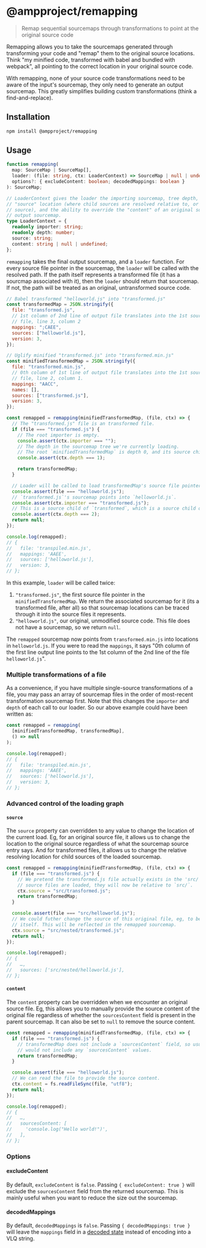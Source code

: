 # @ampproject/remapping

> Remap sequential sourcemaps through transformations to point at the original source code

Remapping allows you to take the sourcemaps generated through transforming your code and "remap"
them to the original source locations. Think "my minified code, transformed with babel and bundled
with webpack", all pointing to the correct location in your original source code.

With remapping, none of your source code transformations need to be aware of the input's sourcemap,
they only need to generate an output sourcemap. This greatly simplifies building custom
transformations (think a find-and-replace).

## Installation

```sh
npm install @ampproject/remapping
```

## Usage

```typescript
function remapping(
  map: SourceMap | SourceMap[],
  loader: (file: string, ctx: LoaderContext) => SourceMap | null | undefined,
  options?: { excludeContent: boolean; decodedMappings: boolean }
): SourceMap;

// LoaderContext gives the loader the importing sourcemap, tree depth, the ability to override the
// "source" location (where child sources are resolved relative to, or the location of original
// source), and the ability to override the "content" of an original source for inclusion in the
// output sourcemap.
type LoaderContext = {
  readonly importer: string;
  readonly depth: number;
  source: string;
  content: string | null | undefined;
};
```

`remapping` takes the final output sourcemap, and a `loader` function. For every source file pointer
in the sourcemap, the `loader` will be called with the resolved path. If the path itself represents
a transformed file (it has a sourcmap associated with it), then the `loader` should return that
sourcemap. If not, the path will be treated as an original, untransformed source code.

```js
// Babel transformed "helloworld.js" into "transformed.js"
const transformedMap = JSON.stringify({
  file: "transformed.js",
  // 1st column of 2nd line of output file translates into the 1st source
  // file, line 3, column 2
  mappings: ";CAEE",
  sources: ["helloworld.js"],
  version: 3,
});

// Uglify minified "transformed.js" into "transformed.min.js"
const minifiedTransformedMap = JSON.stringify({
  file: "transformed.min.js",
  // 0th column of 1st line of output file translates into the 1st source
  // file, line 2, column 1.
  mappings: "AACC",
  names: [],
  sources: ["transformed.js"],
  version: 3,
});

const remapped = remapping(minifiedTransformedMap, (file, ctx) => {
  // The "transformed.js" file is an transformed file.
  if (file === "transformed.js") {
    // The root importer is empty.
    console.assert(ctx.importer === "");
    // The depth in the sourcemap tree we're currently loading.
    // The root `minifiedTransformedMap` is depth 0, and its source children are depth 1, etc.
    console.assert(ctx.depth === 1);

    return transformedMap;
  }

  // Loader will be called to load transformedMap's source file pointers as well.
  console.assert(file === "helloworld.js");
  // `transformed.js`'s sourcemap points into `helloworld.js`.
  console.assert(ctx.importer === "transformed.js");
  // This is a source child of `transformed`, which is a source child of `minifiedTransformedMap`.
  console.assert(ctx.depth === 2);
  return null;
});

console.log(remapped);
// {
//   file: 'transpiled.min.js',
//   mappings: 'AAEE',
//   sources: ['helloworld.js'],
//   version: 3,
// };
```

In this example, `loader` will be called twice:

1. `"transformed.js"`, the first source file pointer in the `minifiedTransformedMap`. We return the
   associated sourcemap for it (its a transformed file, after all) so that sourcemap locations can
   be traced through it into the source files it represents.
2. `"helloworld.js"`, our original, unmodified source code. This file does not have a sourcemap, so
   we return `null`.

The `remapped` sourcemap now points from `transformed.min.js` into locations in `helloworld.js`. If
you were to read the `mappings`, it says "0th column of the first line output line points to the 1st
column of the 2nd line of the file `helloworld.js`".

### Multiple transformations of a file

As a convenience, if you have multiple single-source transformations of a file, you may pass an
array of sourcemap files in the order of most-recent transformation sourcemap first. Note that this
changes the `importer` and `depth` of each call to our loader. So our above example could have been
written as:

```js
const remapped = remapping(
  [minifiedTransformedMap, transformedMap],
  () => null
);

console.log(remapped);
// {
//   file: 'transpiled.min.js',
//   mappings: 'AAEE',
//   sources: ['helloworld.js'],
//   version: 3,
// };
```

### Advanced control of the loading graph

#### `source`

The `source` property can overridden to any value to change the location of the current load. Eg,
for an original source file, it allows us to change the location to the original source regardless
of what the sourcemap source entry says. And for transformed files, it allows us to change the
relative resolving location for child sources of the loaded sourcemap.

```js
const remapped = remapping(minifiedTransformedMap, (file, ctx) => {
  if (file === "transformed.js") {
    // We pretend the transformed.js file actually exists in the 'src/' directory. When the nested
    // source files are loaded, they will now be relative to `src/`.
    ctx.source = "src/transformed.js";
    return transformedMap;
  }

  console.assert(file === "src/helloworld.js");
  // We could futher change the source of this original file, eg, to be inside a nested directory
  // itself. This will be reflected in the remapped sourcemap.
  ctx.source = "src/nested/transformed.js";
  return null;
});

console.log(remapped);
// {
//   …,
//   sources: ['src/nested/helloworld.js'],
// };
```

#### `content`

The `content` property can be overridden when we encounter an original source file. Eg, this allows
you to manually provide the source content of the original file regardless of whether the
`sourcesContent` field is present in the parent sourcemap. It can also be set to `null` to remove
the source content.

```js
const remapped = remapping(minifiedTransformedMap, (file, ctx) => {
  if (file === "transformed.js") {
    // transformedMap does not include a `sourcesContent` field, so usually the remapped sourcemap
    // would not include any `sourcesContent` values.
    return transformedMap;
  }

  console.assert(file === "helloworld.js");
  // We can read the file to provide the source content.
  ctx.content = fs.readFileSync(file, "utf8");
  return null;
});

console.log(remapped);
// {
//   …,
//   sourcesContent: [
//     'console.log("Hello world!")',
//   ],
// };
```

### Options

#### excludeContent

By default, `excludeContent` is `false`. Passing `{ excludeContent: true }` will exclude the
`sourcesContent` field from the returned sourcemap. This is mainly useful when you want to reduce
the size out the sourcemap.

#### decodedMappings

By default, `decodedMappings` is `false`. Passing `{ decodedMappings: true }` will leave the
`mappings` field in a [decoded state](https://github.com/rich-harris/sourcemap-codec) instead of
encoding into a VLQ string.
